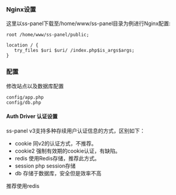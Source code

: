 ### Nginx设置

这里以ss-panel下载至/home/www/ss-panel目录为例进行Nginx配置:

```
root /home/www/ss-panel/public;

location / {
   try_files $uri $uri/ /index.php$is_args$args;
}    
```

### 配置

修改站点以及数据库配置
```
config/app.php
config/db.php
```

#### Auth Driver 认证设置

ss-panel v3支持多种存续用户认证信息的方式，区别如下：

* cookie 同v2的认证方式，不推荐。
* cookie2 强制有效期的cookie认证，有缺陷。
* redis 使用Redis存储，推荐此方式。
* session  php session存储
* db  存储于数据库，安全但是效率不高

推荐使用redis

